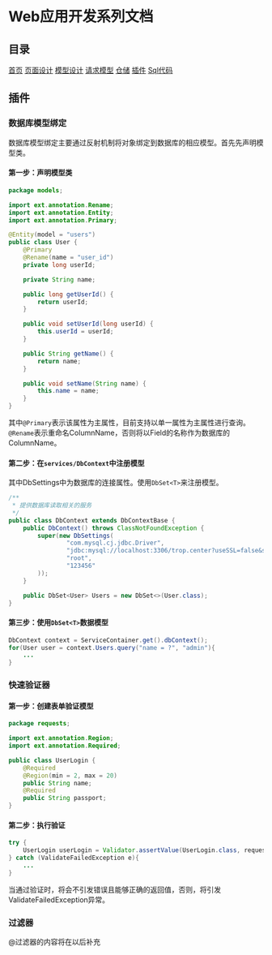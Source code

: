 # Web应用开发系列文档

## 目录

[首页](../README.md)
[页面设计](./pages.md)
[模型设计](./models.md)
[请求模型](./requestmodel.md)
[仓储](./repository.md)
[插件](./addin.md)
[Sql代码](./sqls.md)

## 插件

### 数据库模型绑定

数据库模型绑定主要通过反射机制将对象绑定到数据库的相应模型。首先先声明模型类。

#### 第一步：声明模型类

```java
package models;

import ext.annotation.Rename;
import ext.annotation.Entity;
import ext.annotation.Primary;

@Entity(model = "users")
public class User {
    @Primary
    @Rename(name = "user_id")
    private long userId;

    private String name;

    public long getUserId() {
        return userId;
    }

    public void setUserId(long userId) {
        this.userId = userId;
    }

    public String getName() {
        return name;
    }

    public void setName(String name) {
        this.name = name;
    }
}
```

其中`@Primary`表示该属性为主属性，目前支持以单一属性为主属性进行查询。`@Rename`表示重命名ColumnName，否则将以Field的名称作为数据库的ColumnName。

#### 第二步：在`services/DbContext`中注册模型

其中DbSettings中为数据库的连接属性。使用`DbSet<T>`来注册模型。

```java
/**
 * 提供数据库读取相关的服务
 */
public class DbContext extends DbContextBase {
    public DbContext() throws ClassNotFoundException {
        super(new DbSettings(
                "com.mysql.cj.jdbc.Driver",
                "jdbc:mysql://localhost:3306/trop.center?useSSL=false&serverTimezone=UTC",
                "root",
                "123456"
        ));
    }

    public DbSet<User> Users = new DbSet<>(User.class);
}
```

#### 第三步：使用`DbSet<T>`数据模型

```java
DbContext context = ServiceContainer.get().dbContext();
for(User user = context.Users.query("name = ?", "admin"){
    ...
}
```

### 快速验证器

#### 第一步：创建表单验证模型

```java
package requests;

import ext.annotation.Region;
import ext.annotation.Required;

public class UserLogin {
    @Required
    @Region(min = 2, max = 20)
    public String name;
    @Required
    public String passport;
}

```

#### 第二步：执行验证

```java
try {
    UserLogin userLogin = Validator.assertValue(UserLogin.class, request);
} catch (ValidateFailedException e){
    ...
}
```

当通过验证时，将会不引发错误且能够正确的返回值，否则，将引发ValidateFailedException异常。

### 过滤器

@过滤器的内容将在以后补充